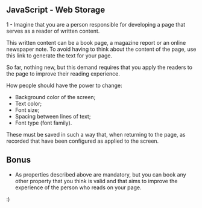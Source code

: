 JavaScript - Web Storage
------------------------

1 - Imagine that you are a person responsible for developing a page that serves as a reader of written content.

This written content can be a book page, a magazine report or an online newspaper note. To avoid having to think about the content of the page, use this link to generate the text for your page.

So far, nothing new, but this demand requires that you apply the readers to the page to improve their reading experience.

How people should have the power to change:

- Background color of the screen;
- Text color;
- Font size;
- Spacing between lines of text;
- Font type (font family).

These must be saved in such a way that, when returning to the page, as recorded that have been configured as applied to the screen.

Bonus
-----
- As properties described above are mandatory, but you can book any other property that you think is valid and that aims to improve the experience of the person who reads on your page.

:)
